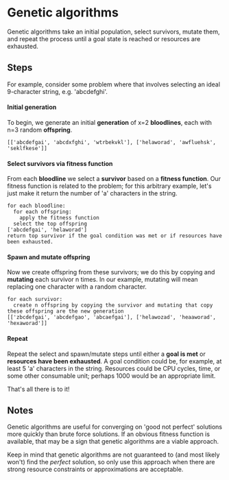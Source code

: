 # Genetic algorithms

Genetic algorithms take an initial population, select survivors, mutate them, and repeat the process until a goal state is reached or resources are exhausted.

## Steps
For example, consider some problem where that involves selecting an ideal 9-character string, e.g. 'abcdefghi'.

#### Initial generation
To begin, we generate an initial **generation** of x=2 **bloodlines**, each with n=3 random **offspring**.
```
[['abcdefgai', 'abcdxfghi', 'wtrbekvkl'], ['helaworad', 'awfluehsk', 'seklfkese']]
```
#### Select survivors via fitness function
From each **bloodline** we select a **survivor** based on a **fitness function**.
Our fitness function is related to the problem; for this arbitrary example,
let's just make it return the number of 'a' characters in the string.
```
for each bloodline:
  for each offspring:
    apply the fitness function
  select the top offspring
['abcdefgai', 'helaworad']
return top survivor if the goal condition was met or if resources have been exhausted.
```
#### Spawn and mutate offspring
Now we create offspring from these survivors; we do this by copying and **mutating** each survivor n times.
In our example, mutating will mean replacing one character with a random character.
```
for each survivor:
  create n offspring by copying the survivor and mutating that copy
these offspring are the new generation
[['zbcdefgai', 'abcdefgao', 'abcaefgai'], ['helawozad', 'heaaworad', 'hexaworad']]
```
#### Repeat
Repeat the select and spawn/mutate steps until either a **goal is met** or **resources have been exhausted**.
A goal condition could be, for example, at least 5 'a' characters in the string.
Resources could be CPU cycles, time, or some other consumable unit; perhaps 1000 would be an appropriate limit.

That's all there is to it!

## Notes
Genetic algorithms are useful for converging on 'good not perfect' solutions more quickly than brute force solutions.
If an obvious fitness function is available, that may be a sign that genetic algorithms are a viable approach.

Keep in mind that genetic algorithms are not guaranteed to (and most likely won't) find the *perfect* solution,
so only use this approach when there are strong resource constraints or approximations are acceptable.
